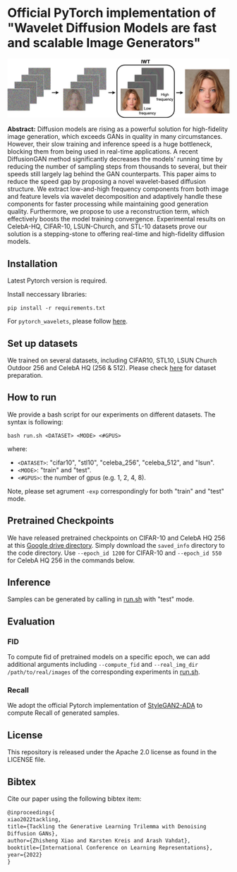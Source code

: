 # Official PyTorch implementation of "Wavelet Diffusion Models are fast and scalable Image Generators"

<!-- <div align="center">
  <a href="https://xavierxiao.github.io/" target="_blank">Zhisheng&nbsp;Xiao</a> &emsp; <b>&middot;</b> &emsp;
  <a href="https://karstenkreis.github.io/" target="_blank">Karsten&nbsp;Kreis</a> &emsp; <b>&middot;</b> &emsp;
  <a href="http://latentspace.cc/arash_vahdat/" target="_blank">Arash&nbsp;Vahdat</a>
  <br> <br>
  <a href="https://nvlabs.github.io/denoising-diffusion-gan/" target="_blank">Project&nbsp;Page</a>
</div>
<br>
<br> -->

<div align="center">
    <img width="1000" alt="teaser" src="assets/single_wavelet.png"/>
</div>

**Abstract:**
Diffusion models are rising as a powerful solution for high-fidelity image generation, which exceeds GANs in quality in many circumstances. However, their slow training and inference speed is a huge bottleneck, blocking them from being used in real-time applications. A recent DiffusionGAN method significantly decreases the models' running time by reducing the number of sampling steps from thousands to several, but their speeds still largely lag behind the GAN counterparts. This paper aims to reduce the speed gap by proposing a novel wavelet-based diffusion structure. We extract low-and-high frequency components from both image and feature levels via wavelet decomposition and adaptively handle these components for faster processing while maintaining good generation quality. Furthermore, we propose to use a reconstruction term, which effectively boosts the model training convergence. Experimental results on CelebA-HQ, CIFAR-10, LSUN-Church, and STL-10 datasets prove our solution is a stepping-stone to offering real-time and high-fidelity diffusion models.

## Installation ##
Latest Pytorch version is required. 

Install neccessary libraries:
```
pip install -r requirements.txt
```
For `pytorch_wavelets`, please follow [here](https://github.com/fbcotter/pytorch_wavelets.git).

## Set up datasets ##
We trained on several datasets, including CIFAR10, STL10, LSUN Church Outdoor 256 and CelebA HQ (256 & 512). 
Please check [here](https://github.com/NVlabs/NVAE#set-up-file-paths-and-data) for dataset preparation.


## How to run ##
We provide a bash script for our experiments on different datasets. The syntax is following:
```
bash run.sh <DATASET> <MODE> <#GPUS>
```
where: 
- `<DATASET>`: "cifar10", "stl10", "celeba_256", "celeba_512", and "lsun".
- `<MODE>`: "train" and "test".
- `<#GPUS>`: the number of gpus (e.g. 1, 2, 4, 8).

Note, please set agrument `-exp` correspondingly for both "train" and "test" mode.

## Pretrained Checkpoints ##
We have released pretrained checkpoints on CIFAR-10 and CelebA HQ 256 at this 
[Google drive directory](https://drive.google.com/drive/folders/1UkzsI0SwBRstMYysRdR76C1XdSv5rQNz?usp=sharing).
Simply download the `saved_info` directory to the code directory. Use `--epoch_id 1200` for CIFAR-10 and `--epoch_id 550`
for CelebA HQ 256 in the commands below.

## Inference ##
Samples can be generated by calling in [run.sh](./run.sh) with "test" mode.

## Evaluation ##
### FID ###
To compute fid of pretrained models on a specific epoch, we can add additional arguments including ```--compute_fid``` and ```--real_img_dir /path/to/real/images``` of the corresponding experiments in [run.sh](./run.sh).

### Recall ###
We adopt the official Pytorch implementation of [StyleGAN2-ADA](https://github.com/NVlabs/stylegan2-ada-pytorch.git) to compute Recall of generated samples.

## License ##
This repository is released under the Apache 2.0 license as found in the LICENSE file.

## Bibtex ##
Cite our paper using the following bibtex item:

```
@inproceedings{
xiao2022tackling,
title={Tackling the Generative Learning Trilemma with Denoising Diffusion GANs},
author={Zhisheng Xiao and Karsten Kreis and Arash Vahdat},
booktitle={International Conference on Learning Representations},
year={2022}
}
```
